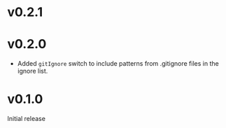 # v0.2.1



# v0.2.0

- Added `gitIgnore` switch to include patterns from .gitignore files in the ignore list.

# v0.1.0
Initial release
